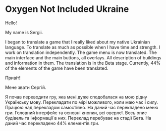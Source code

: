 ﻿# Oxygen Not Included Ukraine

Hello!

My name is Sergii.

I began to translate a game that I really liked about my native Ukrainian language.
To translate as much as possible when I have time and strength.
I work on translation independently.
The game menu is now translated. The main interface and the main buttons, all overlays. All description of buildings and information in them. The translation is in the Beta stage.
Currently, 44% of the elements of the game have been translated.

Привіт!

Мене звати Сергій.

Я почав переводити гру, яка мені дуже сподобалася на мою рідну Українську мову.
Перекладати по мірі можливого, коли маю час і силу.
Працюю над перекладом самостійно.
На даний час перекладено меню гри. Головний інтерфейс та основні кнопки, всі оверлеї. Весь опис будівель та інформації в них. Переклад перебуває на стадії Бета.
На даний час перекладено 44% елементів гри.

